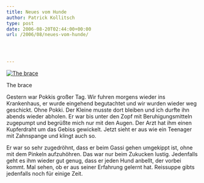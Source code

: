 ```yaml
---
title: Neues vom Hunde
author: Patrick Kollitsch
type: post
date: 2006-08-20T02:44:00+00:00
url: /2006/08/neues-vom-hunde/




---
```

<div class="flickr">
  <a href="http://www.flickr.com/photos/schreibblogade/219753950/" title="The brace"><img src="//static.flickr.com/70/219753950_6b4ec0fbce.jpg" alt="The brace" /></a></p> 
  
  <p>
    The brace
  </p>
</div>

Gestern war Pokkis großer Tag. Wir fuhren morgens wieder ins Krankenhaus, er wurde eingehend begutachtet und wir wurden wieder weg geschickt. Ohne Pokki. Der Kleine musste dort bleiben und ich durfte ihn abends wieder abholen. Er war bis unter den Zopf mit Beruhigungsmitteln zugepumpt und begrüßte mich nur mit den Augen. Der Arzt hat ihm einen Kupferdraht um das Gebiss gewickelt. Jetzt sieht er aus wie ein Teenager mit Zahnspange und klingt auch so. 

Er war so sehr zugedröhnt, dass er beim Gassi gehen umgekippt ist, ohne mit dem Pinkeln aufzuhöhren. Das war nur beim Zukucken lustig. Jedenfalls geht es ihm wieder gut genug, dass er jeden Hund anbellt, der vorbei kommt. Mal sehen, ob er aus seiner Erfahrung gelernt hat. Reissuppe gibts jedenfalls noch für einige Zeit.
